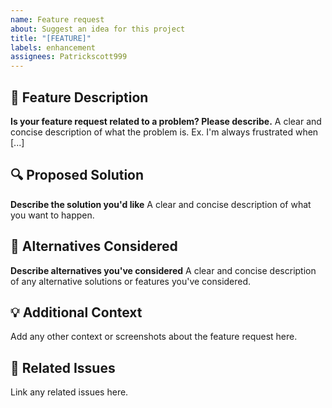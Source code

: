 ```yaml
---
name: Feature request
about: Suggest an idea for this project
title: "[FEATURE]"
labels: enhancement
assignees: Patrickscott999
---
```


## 🚀 Feature Description
**Is your feature request related to a problem? Please describe.**
A clear and concise description of what the problem is. Ex. I'm always frustrated when [...]

## 🔍 Proposed Solution
**Describe the solution you'd like**
A clear and concise description of what you want to happen.

## 🔄 Alternatives Considered
**Describe alternatives you've considered**
A clear and concise description of any alternative solutions or features you've considered.

## 💡 Additional Context
Add any other context or screenshots about the feature request here.

## 🔗 Related Issues
Link any related issues here. 
